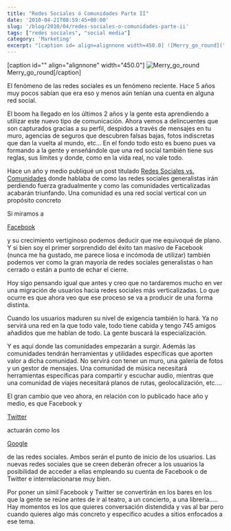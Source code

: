 ```yaml
---
title: "Redes Sociales ó Comunidades Parte II"
date: '2010-04-21T08:59:45+00:00'
slug: '/blog/2010/04/redes-sociales-o-comunidades-parte-ii'
tags: ["redes sociales", "social media"]
category: 'Marketing'
excerpt: "[caption id= align=alignnone width=450.0] ![Merry_go_round]("
---
```

[caption id="" align="alignnone" width="450.0"] ![Merry_go_round](http://static1.squarespace.com/static/5303797ae4b0c6ad9e43f072/5303ce80e4b0400995a883d6/5303cf32e4b0400995a88ae1/1392758828449/merry_go_round-scaled600.jpg) Merry\_go\_round[/caption]

El fenómeno de las redes sociales es un fenómeno reciente. Hace 5 años muy pocos sabían que era eso y menos aún tenían una cuenta en alguna red social. 

El boom ha llegado en los últimos 2 años y la gente esta aprendiendo a utilizar este nuevo tipo de comunicación. Ahora vemos a delincuentes que son capturados gracias a su perfil, despidos a través de mensajes en tu muro, agencias de seguros que descubren falsas bajas, fotos indiscretas que dan la vuelta al mundo, etc...  En el fondo todo esto es bueno pues va formando a la gente y enseñándole que una red social también tiene sus reglas, sus límites y donde, como en la vida real, no vale todo.

Hace un año y medio publiqué un post titulado [Redes Sociales vs. Comunidades](http://static.squarespace.com/static/5303797ae4b0c6ad9e43f072/5303ce80e4b0400995a883d6/5303cf32e4b0400995a88ae4/1392758578263/redes-sociales-vs-comunidades?format=original) donde hablaba de como las redes sociales generalistas irán perdiendo fuerza gradualmente y como las comunidades verticalizadas acabarán triunfando. Una comunidad es una red social vertical con un propósito concreto

Si miramos a

[Facebook](http://www.facebook.com/)

y su crecimiento vertiginoso podemos deducir que me equivoqué de plano. Y si bien soy el primer sorprendido del éxito tan masivo de Facebook (nunca me ha gustado, me parece liosa e incómoda de utilizar) también podemos ver como la gran mayoría de redes sociales generalistas o han cerrado o están a punto de echar el cierre.

Hoy sigo pensando igual que antes y creo que no tardaremos mucho en ver una migración de usuarios hacia redes sociales más verticalizadas. Lo que ocurre es que ahora veo que ese proceso se va a producir de una forma distinta.

Cuando los usuarios maduren su nivel de exigencia también lo hará. Ya no servirá una red en la que todo vale, todo tiene cabida y tengo 745 amigos añadidos que me hablan de todo. La gente buscará la especialización.

Y es aquí donde las comunidades empezarán a surgir. Además las comunidades tendrán herramientas y utilidades específicas que aporten valor a dicha comunidad. No servirá con tener un muro, una galería de fotos y un gestor de mensajes. Una comunidad de música necesitará herramientas específicas para compartir y escuchar audio, mientras que una comunidad de viajes necesitará planos de rutas, geolocalización, etc....

El gran cambio que veo ahora, en relación con lo publicado hace año y medio, es que Facebook y

[Twitter](http://twitter.com/)

actuarán como los

[Google](http://google.com/)

de las redes sociales. Ambos serán el punto de inicio de los usuarios. Las nuevas redes sociales que se creen deberán ofrecer a los usuarios la posibilidad de acceder a ellas empleando su cuenta de Facebook o de Twitter e interrelacionarse muy bien.

Por poner un símil Facebook y Twitter se convertirán en los bares en los que la gente se reúne antes de ir al teatro, a un concierto, a una librería.....  Hay momentos es los que quieres conversación distendida y vas al bar pero cuando quieres algo más concreto y específico acudes a sitios enfocados a ese tema.

